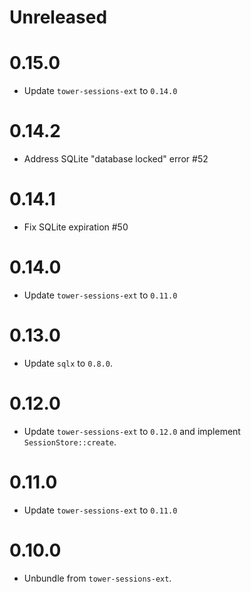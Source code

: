 # Unreleased

# 0.15.0

- Update `tower-sessions-ext` to `0.14.0`

# 0.14.2

- Address SQLite "database locked" error #52

# 0.14.1

- Fix SQLite expiration #50

# 0.14.0

- Update `tower-sessions-ext` to `0.11.0`

# 0.13.0

- Update `sqlx` to `0.8.0`.

# 0.12.0

- Update `tower-sessions-ext` to `0.12.0` and implement `SessionStore::create`.

# 0.11.0

- Update `tower-sessions-ext` to `0.11.0`

# 0.10.0

- Unbundle from `tower-sessions-ext`.
